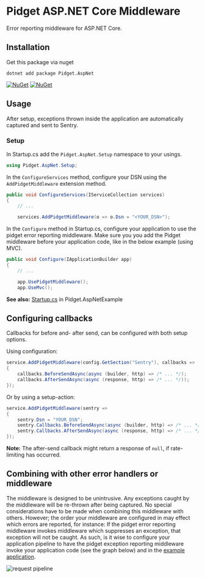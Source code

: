# Pidget ASP.NET Core Middleware

Error reporting middleware for ASP.NET Core.

## Installation

Get this package via nuget 

```
dotnet add package Pidget.AspNet
```

[![NuGet](https://img.shields.io/nuget/v/Pidget.AspNet.svg)](https://nuget.org/packages/Pidget.AspNet)
[![NuGet](https://img.shields.io/nuget/dt/Pidget.AspNet.svg)](https://nuget.org/packages/Pidget.AspNet)

## Usage

After setup, exceptions thrown inside the application are automatically captured and sent to Sentry.

### Setup

In Startup.cs add the `Pidget.AspNet.Setup` namespace to your usings.

```csharp
using Pidget.AspNet.Setup;
```

In the `ConfigureServices` method, configure your DSN using the `AddPidgetMiddleware` extension method.

```csharp
public void ConfigureServices(IServiceCollection services)
{
    // ...

    services.AddPidgetMiddleware(o => o.Dsn = "<YOUR_DSN>");
```

In the `Configure` method in Startup.cs, configure your application to use the pidget error reporting middleware.
Make sure you you add the Pidget middleware before your application code, like in the below example (using MVC).

```csharp
public void Configure(IApplicationBuilder app)
{
    // ...

    app.UsePidgetMiddleware();
    app.UseMvc();
```

**See also:** [Startup.cs](https://github.com/mausworks/pidget/blob/master/examples/Pidget.AspNetExample/Startup.cs) in Pidget.AspNetExample

## Configuring callbacks

Callbacks for before and- after send, can be configured with both setup options.

Using configuration:

```csharp
service.AddPidgetMiddleware(config.GetSection("Sentry"), callbacks =>
{
    callbacks.BeforeSendAsync(async (builder, http) => /* ... */);
    callbacks.AfterSendAsync(async (response, http) => /* ... */));
});
```

Or by using a setup-action:

```csharp
service.AddPidgetMiddleware(sentry =>
{
    sentry.Dsn = "YOUR_DSN";
    sentry.Callbacks.BeforeSendAsync(async (builder, http) => /* ... */);
    sentry.Callbacks.AfterSendAsync(async (response, http) => /* ... */));
});
```

**Note:** The after-send callback might return a response of `null`, if rate-limiting has occurred.

## Combining with other error handlers or middleware

The middleware is designed to be unintrusive. Any exceptions caught by the middleware will be re-thrown after being captured.
No special considerations have to be made when combining this middleware with others. However; the order your middleware are configured in may effect which errors are reported, for instance: If the pidget error reporting middleware invokes middleware which suppresses an exception, that exception will not be caught. As such, is it wise to configure your application pipeline to have the pidget exception reporting middleware invoke your application code (see the graph below) and in the [example application](https://github.com/mausworks/pidget/blob/master/examples/Pidget.AspNetExample/Startup.cs#L20-L29).

![request pipeline](https://user-images.githubusercontent.com/8259221/32704132-a0e9dbc4-c800-11e7-86ab-671f804c1a9b.png)


